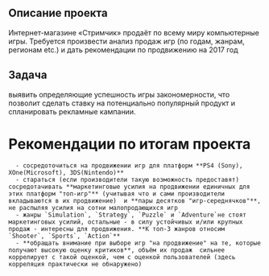 ## Описание проекта
Интернет-магазине «Стримчик» продаёт по всему миру компьютерные игры. Требуется произвести анализ продаж игр (по годам, жанрам, регионам etc.) и дать рекомендации по продвижению на 2017 год

## Задача
выявить определяющие успешность игры закономерности, что позволит сделать ставку на потенциально популярный продукт и спланировать рекламные кампании. 



# Рекомендации по итогам проекта
      - сосредоточиться на продвижении игр для платформ **PS4 (Sony), XOne(Microsoft), 3DS(Nintendo)**
      - стараться (если производители такую возможность предоставят) сосредотачивать **маркетинговые усилия на продвижении единичных для этих платформ "топ-игр"** (учитывая что и сами производители вкладываются в их продвижение)  и **пары десятков "игр-середнячков"**, не распыляя усилия на сотни малопродающихся игр
      - жанры `Simulation`, `Strategy`, `Puzzle` и `Adventure`не стоят маркетинговых усилий, остальные - в силу устойчивых и/или крупных продаж - интересны для продвижения. **К топ-3 жанров относим `Shooter`, `Sports`, `Action`**
      - **обращать внимание при выборе игр "на продвижение" на те, которые получают высокую оценку критиков**, объём их продаж  сильнее коррелирует с такой оценкой, чем с оценкой пользователей (здесь корреляция практически не обнаружено)
